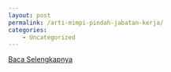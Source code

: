```yaml
---
layout: post
permalink: /arti-mimpi-pindah-jabatan-kerja/
categories:
    - Uncategorized
---
```


[Baca Selengkapnya](/08)